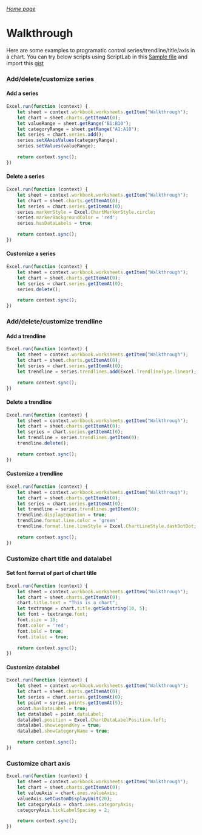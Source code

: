 _[Home page](../index.md)_




# Walkthrough

Here are some examples to programatic control series/trendline/title/axis in a chart. You can try below scripts using ScriptLab in this [Sample file](sampleDoc/ExcelChartAPISample.xlsx) and import this [gist](https://gist.github.com/binwang2017/cd94945f613323205393bd7c9f79a552)

### Add/delete/customize series

#### Add a series

```js
Excel.run(function (context) {
    let sheet = context.workbook.worksheets.getItem("Walkthrough");
    let chart = sheet.charts.getItemAt(0);
    let valueRange = sheet.getRange("B1:B10");
    let categoryRange = sheet.getRange("A1:A10");
    let series = chart.series.add();
    series.setXAxisValues(categoryRange);
    series.setValues(valueRange);

    return context.sync();
})
```

#### Delete a series

```js
Excel.run(function (context) {
    let sheet = context.workbook.worksheets.getItem("Walkthrough");
    let chart = sheet.charts.getItemAt(0);
    let series = chart.series.getItemAt(0);
    series.markerStyle = Excel.ChartMarkerStyle.circle;
    series.markerBackgroundColor = 'red';
    series.hasDataLabels = true;

    return context.sync();
})
```

#### Customize a series

```js
Excel.run(function (context) {
    let sheet = context.workbook.worksheets.getItem("Walkthrough");
    let chart = sheet.charts.getItemAt(0);
    let series = chart.series.getItemAt(0);
    series.delete();

    return context.sync();
})
```

### Add/delete/customize trendline

#### Add a trendline
```js
Excel.run(function (context) {
    let sheet = context.workbook.worksheets.getItem("Walkthrough");
    let chart = sheet.charts.getItemAt(0);
    let series = chart.series.getItemAt(0);
    let trendline = series.trendlines.add(Excel.TrendlineType.linear);

    return context.sync();
})
```

#### Delete a trendline
```js
Excel.run(function (context) {
    let sheet = context.workbook.worksheets.getItem("Walkthrough");
    let chart = sheet.charts.getItemAt(0);
    let series = chart.series.getItemAt(0);
    let trendline = series.trendlines.getItem(0);
    trendline.delete();

    return context.sync();
})
```

#### Customize a trendline
```js
Excel.run(function (context) {
    let sheet = context.workbook.worksheets.getItem("Walkthrough");
    let chart = sheet.charts.getItemAt(0);
    let series = chart.series.getItemAt(0);
    let trendline = series.trendlines.getItem(0);
    trendline.displayEquation = true;
    trendline.format.line.color = 'green'
    trendline.format.line.lineStyle = Excel.ChartLineStyle.dashDotDot;

    return context.sync();
})
```

### Customize chart title and datalabel

#### Set font format of part of chart title
```js
Excel.run(function (context) {
    let sheet = context.workbook.worksheets.getItem("Walkthrough");
    let chart = sheet.charts.getItemAt(0);
    chart.title.text = "This is a chart";
    let textrange = chart.title.getSubstring(10, 5);
    let font = textrange.font;
    font.size = 18;
    font.color = 'red';
    font.bold = true;
    font.italic = true;

    return context.sync();
})
```

#### Customize datalabel
```js
Excel.run(function (context) {
    let sheet = context.workbook.worksheets.getItem("Walkthrough");
    let chart = sheet.charts.getItemAt(0);
    let series = chart.series.getItemAt(0);
    let point = series.points.getItemAt(5);
    point.hasDataLabel = true;
    let datalabel = point.dataLabel;
    datalabel.position = Excel.ChartDataLabelPosition.left;
    datalabel.showLegendKey = true;
    datalabel.showCategoryName = true;

    return context.sync();
})
```

### Customize chart axis
```js
Excel.run(function (context) {
    let sheet = context.workbook.worksheets.getItem("Walkthrough");
    let chart = sheet.charts.getItemAt(0);
    let valueAxis = chart.axes.valueAxis;
    valueAxis.setCustomDisplayUnit(20);
    let categoryAxis = chart.axes.categoryAxis;
    categoryAxis.tickLabelSpacing = 2;

    return context.sync();
})
```





 
